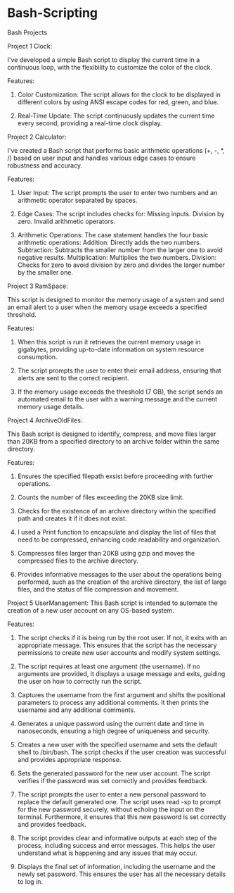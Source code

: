 # Bash-Scripting
Bash Projects


Project 1 Clock: 

I've developed a simple Bash script to display the current time in a continuous loop, with the flexibility to customize the color of the clock.

Features:
1) Color Customization: The script allows for the clock to be displayed in different colors by using ANSI escape codes for red, green, and blue.
   
2) Real-Time Update: The script continuously updates the current time every second, providing a real-time clock display.

Project 2 Calculator: 

I've created a Bash script that performs basic arithmetic operations (+, -, *, /) based on user input and handles various edge cases to ensure robustness and accuracy.

Features:
1) User Input: The script prompts the user to enter two numbers and an arithmetic operator separated by spaces.
   
2) Edge Cases: The script includes checks for:
Missing inputs.
Division by zero.
Invalid arithmetic operators.

3) Arithmetic Operations: The case statement handles the four basic arithmetic operations:
Addition: Directly adds the two numbers.
Subtraction: Subtracts the smaller number from the larger one to avoid negative results.
Multiplication: Multiplies the two numbers.
Division: Checks for zero to avoid division by zero and divides the larger number by the smaller one.


Project 3 RamSpace: 

This script is designed to monitor the memory usage of a system and send an email alert to a user when the memory usage exceeds a specified threshold. 

Features:

1) When this script is run it retrieves the current memory usage in gigabytes, providing up-to-date information on system resource consumption.

2) The script prompts the user to enter their email address, ensuring that alerts are sent to the correct recipient.

3) If the memory usage exceeds the threshold (7 GB), the script sends an automated email to the user with a warning message and the current memory usage details.

Project 4 ArchiveOldFiles:

This Bash script is designed to identify, compress, and move files larger than 20KB from a specified directory to an archive folder within the same directory.

Features:
1) Ensures the specified filepath exsist before proceeding with further operations.

2)  Counts the number of files exceeding the 20KB size limit.

3) Checks for the existence of an archive directory within the specified path and creates it if it does not exist.

4) I used a Print function to encapsulate and display the list of files that need to be compressed, enhancing code readability and organization.

5) Compresses files larger than 20KB using gzip and moves the compressed files to the archive directory.

6) Provides informative messages to the user about the operations being performed, such as the creation of the archive directory, the list of large files, and the status of file compression and movement. 


 Project 5 UserManagement:
 This Bash script is intended to automate the creation of a new user account on any  OS-based system. 

 Features:
1) The script checks if it is being run by the root user. If not, it exits with an appropriate message. This ensures that the script has the necessary permissions to create new user accounts and modify system settings.

2) The script requires at least one argument (the username). If no arguments are provided, it displays a usage message and exits, guiding the user on how to correctly run the script.

3) Captures the username from the first argument and shifts the positional parameters to process any additional comments. It then prints the username and any additional comments.

4) Generates a unique password using the current date and time in nanoseconds, ensuring a high degree of uniqueness and security.

5) Creates a new user with the specified username and sets the default shell to /bin/bash. The script checks if the user creation was successful and provides appropriate response.

6) Sets the generated password for the new user account. The script verifies if the password was set correctly and provides feedback.

7) The script prompts the user to enter a new personal password to replace the default generated one. The script uses read -sp to prompt for the new password securely, without echoing the input on the terminal. Furthermore, it ensures that this new password is set correctly and provides feedback.

8) The script provides clear and informative outputs at each step of the process, including success and error messages. This helps the user understand what is happening and any issues that may occur.

9) Displays the final set of information, including the username and the newly set password. This ensures the user has all the necessary details to log in.
